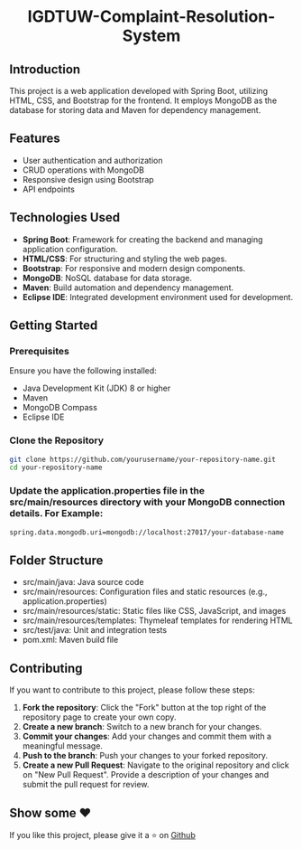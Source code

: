 <h1 align = "center"> IGDTUW-Complaint-Resolution-System </h1>

## Introduction

This project is a web application developed with Spring Boot, utilizing HTML, CSS, and Bootstrap for the frontend. It employs MongoDB as the database for storing data and Maven for dependency management.

## Features

- User authentication and authorization
- CRUD operations with MongoDB
- Responsive design using Bootstrap
- API endpoints

## Technologies Used

- **Spring Boot**: Framework for creating the backend and managing application configuration.
- **HTML/CSS**: For structuring and styling the web pages.
- **Bootstrap**: For responsive and modern design components.
- **MongoDB**: NoSQL database for data storage.
- **Maven**: Build automation and dependency management.
- **Eclipse IDE**: Integrated development environment used for development.

## Getting Started

### Prerequisites

Ensure you have the following installed:

- Java Development Kit (JDK) 8 or higher
- Maven
- MongoDB Compass
- Eclipse IDE

### Clone the Repository

```bash
git clone https://github.com/yourusername/your-repository-name.git
cd your-repository-name
```

### Update the application.properties file in the src/main/resources directory with your MongoDB connection details. For Example:
```bash
spring.data.mongodb.uri=mongodb://localhost:27017/your-database-name
```

## Folder Structure
- src/main/java: Java source code
- src/main/resources: Configuration files and static resources (e.g., application.properties)
- src/main/resources/static: Static files like CSS, JavaScript, and images
- src/main/resources/templates: Thymeleaf templates for rendering HTML
- src/test/java: Unit and integration tests
- pom.xml: Maven build file

## Contributing

If you want to contribute to this project, please follow these steps:

1. **Fork the repository**: Click the "Fork" button at the top right of the repository page to create your own copy.
2. **Create a new branch**: Switch to a new branch for your changes.
3. **Commit your changes**: Add your changes and commit them with a meaningful message.
4. **Push to the branch**: Push your changes to your forked repository.
5. **Create a new Pull Request**: Navigate to the original repository and click on "New Pull Request". Provide a description of your changes and submit the pull request for review.

## Show some ❤️
If you like this project, please give it a ⭐ on [Github](https://github.com/Mahak008/IGDTUW-Complaint-Resolution-System)

